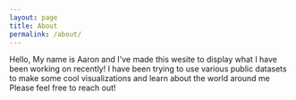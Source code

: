 ```yaml
---
layout: page
title: About
permalink: /about/
---
```


Hello, My name is Aaron and I've made this wesite to display what I have been working on recently! 
  I have been trying to use various public datasets to make some cool visualizations and learn about the world around me
  Please feel free to reach out!
